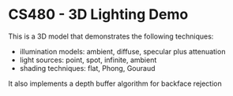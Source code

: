 # CS480 - 3D Lighting Demo

This is a 3D model that demonstrates the following techniques:
 - illumination models: ambient, diffuse, specular plus attenuation
 - light sources: point, spot, infinite, ambient
 - shading techniques: flat, Phong, Gouraud
 
It also implements a depth buffer algorithm for backface rejection
